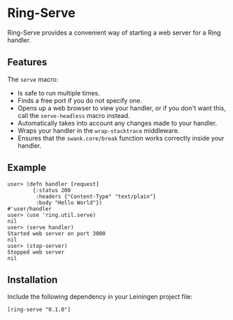 # Ring-Serve

Ring-Serve provides a convenient way of starting a web server for a
Ring handler.

## Features

The `serve` macro:

* Is safe to run multiple times.
* Finds a free port if you do not specify one.
* Opens up a web browser to view your handler, or if you don't want
  this, call the `serve-headless` macro instead.
* Automatically takes into account any changes made to your
  handler.
* Wraps your handler in the `wrap-stacktrace` middleware.
* Ensures that the `swank.core/break` function works correctly inside
  your handler.


## Example

    user> (defn handler [request]
            {:status 200
             :headers {"Content-Type" "text/plain"}
             :body "Hello World"})
    #'user/handler
    user> (use 'ring.util.serve)
    nil
    user> (serve handler)
    Started web server on port 3000
    nil
    user> (stop-server)
    Stopped web server
    nil

## Installation

Include the following dependency in your Leiningen project file:

    [ring-serve "0.1.0"]
